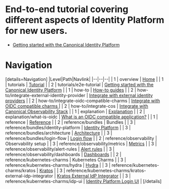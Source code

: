 # End-to-end tutorial covering different aspects of Identity Platform for new users.

- [Getting started with the Canonical Identity Platform]()

# Navigation
[details=Navigation]
|Level|Path|Navlink|
|--|--|--|
| 1 | overview | [Home]() |
| 1 | tutorials | [Tutorial]() |
| 2 | tutorials/e2e-tutorial | [Getting started with the Canonical Identity Platform]() |
| 1 | how-to | [How-to guides]() |
| 2 | how-to/integrate-external-identity-provider | [Integrate with external identity providers]() |
| 2 | how-to/integrate-oidc-compatible-charms | [Integrate with OIDC compatible charms ]() |
| 2 | how-to/integrate-cos | [Integrate with Canonical Observability Stack]() |
| 1 | explanation | [Explanation]() |
| 2 | explanation/what-is-oidc | [What is an OIDC compatible application?]() |
| 1 | reference | [Reference]() |
| 2 | reference/bundles | Bundles |
| 3 | reference/bundles/identity-platform | [Identity Platform](https://charmhub.io/identity-platform) |
| 3 | reference/bundles/architecture | [Architecture]() |
| 3 | reference/bundles/login-flow | [Login flow]() |
| 2 | reference/observability | Observability setup |
| 3 | reference/observability/metrics | [Metrics]() |
| 3 | reference/observability/alert-rules | [Alert rules]() |
| 3 | reference/observability/dashboards | [Dashboards]() |
| 2 | reference/kubernetes-charms | Kubernetes Charms |
| 3 | reference/kubernetes-charms/hydra | [Hydra](https://charmhub.io/hydra) |
| 3 | reference/kubernetes-charms/kratos | [Kratos](https://charmhub.io/kratos) |
| 3 | reference/kubernetes-charms/kratos-external-idp-integrator | [Kratos External IdP Integrator](https://charmhub.io/kratos-external-idp-integrator) |
| 3 | reference/kubernetes-charms/idp-ui | [Identity Platform Login UI](https://charmhub.io/identity-platform-login-ui-operator) |
[/details]